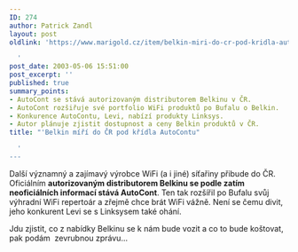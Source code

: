 ```yaml
---
ID: 274
author: Patrick Zandl
layout: post
oldlink: 'https://www.marigold.cz/item/belkin-miri-do-cr-pod-kridla-autocontu

  '
post_date: 2003-05-06 15:51:00
post_excerpt: ''
published: true
summary_points:
- AutoCont se stává autorizovaným distributorem Belkinu v ČR.
- AutoCont rozšiřuje své portfolio WiFi produktů po Bufalu o Belkin.
- Konkurence AutoContu, Levi, nabízí produkty Linksys.
- Autor plánuje zjistit dostupnost a ceny Belkin produktů v ČR.
title: "'Belkin míří do ČR pod křídla AutoContu"

  '
---
```


<p>
Další významný a zajímavý výrobce WiFi (a i jiné) síťařiny přibude do ČR. Oficiálním <STRONG>autorizovaným distributorem Belkinu se podle zatím neoficiálních informací stává AutoCont</STRONG>. Ten tak rozšířil po Bufalu svůj výhradní WiFi repertoár a zřejmě chce brát WiFi vážně. Není se čemu divit, jeho konkurent Levi se s Linksysem také ohání. </p>

<p>
Jdu zjistit, co z nabídky Belkinu se k nám bude vozit a co to bude koštovat, pak podám&#160; zevrubnou zprávu...</p>
